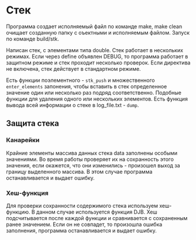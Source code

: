 # Стек

Программа создает исполняемый файл по команде make, make clean очищает созданную папку с оъектными и исполняемым файлом. Запуск по команде build/stk.

Написан стек, с элементами типа double. Стек работает в нескольких режимах. Если через define объявлен DEBUG, то программа работает в защитном режиме и стек проходит несколько проверок. Если директива не включена, стек действует в стандартном режиме.

Есть функции поэлементного - `stk_push` и множественного `enter_elements` запонения, чтобы вставить в стек определенное значение один или несколько раз подряд соответственно. Подобные функции для удаления одного или нескольких элементов. Есть функция вывода всей информации о стеке в log_file.txt - `dump`. 

## Защита стека

### Канарейки

Крайние элементы массива данных стека data заполнены особыми значениями. Во время работы проверяет их на сохранность этого значения, если окажется, что они изменились - произошел выход за границу выделенного массива. В этом случае программа останавливается и выдает ошибку.

### Хеш-функция

Для проверки сохранности содержимого стека используем хеш-функцию. В данном случае используется функция DJB. Хеш подсчитывается после каждой функции и сравнивается с сохраненным ранее значением. Если он не совпадет, то произошла ошибка заполнения, программа останавливается и выдает ошибку.